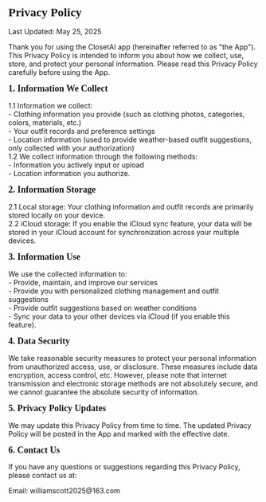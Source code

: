 <!DOCTYPE html PUBLIC "-//W3C//DTD HTML 4.01//EN" "http://www.w3.org/TR/html4/strict.dtd">
<html>

<body>
<h1 style="margin: 0.0px 0.0px 16.1px 0.0px; font: 24.0px Times; -webkit-text-stroke: #000000"><span class="s1"><b>Privacy Policy</b></span></h1>
<p class="p2"><span class="s1">Last Updated: May 25, 2025</span></p>
<p class="p2"><span class="s1">Thank you for using the ClosetAI app (hereinafter referred to as "the App"). This Privacy Policy is intended to inform you about how we collect, use, store, and protect your personal information. Please read this Privacy Policy carefully before using the App.</span></p>
<h2 style="margin: 0.0px 0.0px 14.9px 0.0px; font: 18.0px Times; -webkit-text-stroke: #000000"><span class="s1"><b>1. Information We Collect</b></span></h2>
<p class="p2"><span class="s1">1.1 Information we collect:<br>
            - Clothing information you provide (such as clothing photos, categories, colors, materials, etc.)<br>
            - Your outfit records and preference settings<br>
            - Location information (used to provide weather-based outfit suggestions, only collected with your authorization)<br>
            1.2 We collect information through the following methods:<br>
            - Information you actively input or upload<br>
            - Location information you authorize.</span></p>
<h2 style="margin: 0.0px 0.0px 14.9px 0.0px; font: 18.0px Times; -webkit-text-stroke: #000000"><span class="s1"><b>2. Information Storage</b></span></h2>
<p class="p2"><span class="s1">2.1 Local storage: Your clothing information and outfit records are primarily stored locally on your device.<br>
            2.2 iCloud storage: If you enable the iCloud sync feature, your data will be stored in your iCloud account for synchronization across your multiple devices.</span></p>
<h2 style="margin: 0.0px 0.0px 14.9px 0.0px; font: 18.0px Times; -webkit-text-stroke: #000000"><span class="s1"><b>3. Information Use</b></span></h2>
<p class="p2"><span class="s1">We use the collected information to:<br>
            - Provide, maintain, and improve our services<br>
            - Provide you with personalized clothing management and outfit suggestions<br>
            - Provide outfit suggestions based on weather conditions<br>
            - Sync your data to your other devices via iCloud (if you enable this feature).</span></p>
<h2 style="margin: 0.0px 0.0px 14.9px 0.0px; font: 18.0px Times; -webkit-text-stroke: #000000"><span class="s1"><b>4. Data Security</b></span></h2>
<p class="p2"><span class="s1">We take reasonable security measures to protect your personal information from unauthorized access, use, or disclosure. These measures include data encryption, access control, etc. However, please note that internet transmission and electronic storage methods are not absolutely secure, and we cannot guarantee the absolute security of information.</span></p>
<h2 style="margin: 0.0px 0.0px 14.9px 0.0px; font: 18.0px Times; -webkit-text-stroke: #000000"><span class="s1"><b>5. Privacy Policy Updates</b></span></h2>
<p class="p2"><span class="s1">We may update this Privacy Policy from time to time. The updated Privacy Policy will be posted in the App and marked with the effective date.</span></p>
<h2 style="margin: 0.0px 0.0px 14.9px 0.0px; font: 18.0px Times; -webkit-text-stroke: #000000"><span class="s1"><b>6. Contact Us</b></span></h2>
<p class="p2"><span class="s1">If you have any questions or suggestions regarding this Privacy Policy, please contact us at:</span></p>
<p class="p2"><span class="s1">Email: williamscott2025@163.com</span></p>
</body>
</html>
